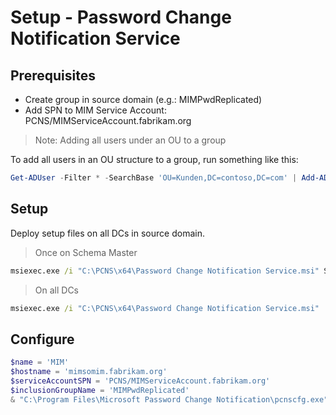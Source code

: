 ﻿# Setup - Password Change Notification Service

## Prerequisites

+ Create group in source domain (e.g.: MIMPwdReplicated)
+ Add SPN to MIM Service Account: PCNS/MIMServiceAccount.fabrikam.org

> Note: Adding all users under an OU to a group

To add all users in an OU structure to a group, run something like this:

```powershell
Get-ADUser -Filter * -SearchBase 'OU=Kunden,DC=contoso,DC=com' | Add-ADPrincipalGroupMembership -MemberOf MIMPwdReplicated
```

## Setup

Deploy setup files on all DCs in source domain.

> Once on Schema Master

```cmd
msiexec.exe /i "C:\PCNS\x64\Password Change Notification Service.msi" SCHEMAONLY=TRUE
```

> On all DCs

```cmd
msiexec.exe /i "C:\PCNS\x64\Password Change Notification Service.msi"
```

## Configure

```powershell
$name = 'MIM'
$hostname = 'mimsomim.fabrikam.org'
$serviceAccountSPN = 'PCNS/MIMServiceAccount.fabrikam.org'
$inclusionGroupName = 'MIMPwdReplicated'
& "C:\Program Files\Microsoft Password Change Notification\pcnscfg.exe" ADDTARGET /N:$name /A:$hostname /S:$serviceAccountSPN /FI:$inclusionGroupName
```
